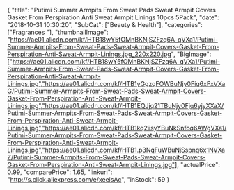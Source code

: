{
	"title": "Putimi Summer Armpits From Sweat Pads Sweat Armpit Covers Gasket From Perspiration Anti Sweat Armpit Linings 10pcs  5Pack",
	"date": "2018-10-31 10:30:20",
	"SubCat": ["Beauty & Health"],
	"categories": ["Fragrances "],
	"thumbnailImage": "https://ae01.alicdn.com/kf/HTB18wY5fOMnBKNjSZFzq6A_qVXa1/Putimi-Summer-Armpits-From-Sweat-Pads-Sweat-Armpit-Covers-Gasket-From-Perspiration-Anti-Sweat-Armpit-Linings.jpg_220x220.jpg",
	"BigImage": ["https://ae01.alicdn.com/kf/HTB18wY5fOMnBKNjSZFzq6A_qVXa1/Putimi-Summer-Armpits-From-Sweat-Pads-Sweat-Armpit-Covers-Gasket-From-Perspiration-Anti-Sweat-Armpit-Linings.jpg","https://ae01.alicdn.com/kf/HTB1yGgzqFOWBuNjy0Fiq6xFxVXaG/Putimi-Summer-Armpits-From-Sweat-Pads-Sweat-Armpit-Covers-Gasket-From-Perspiration-Anti-Sweat-Armpit-Linings.jpg","https://ae01.alicdn.com/kf/HTB1EQJjq21TBuNjy0Fjq6yjyXXaX/Putimi-Summer-Armpits-From-Sweat-Pads-Sweat-Armpit-Covers-Gasket-From-Perspiration-Anti-Sweat-Armpit-Linings.jpg","https://ae01.alicdn.com/kf/HTB1kq2iisyYBuNkSnfoq6AWgVXa1/Putimi-Summer-Armpits-From-Sweat-Pads-Sweat-Armpit-Covers-Gasket-From-Perspiration-Anti-Sweat-Armpit-Linings.jpg","https://ae01.alicdn.com/kf/HTB1.p3NqFuWBuNjSspnq6x1NVXaZ/Putimi-Summer-Armpits-From-Sweat-Pads-Sweat-Armpit-Covers-Gasket-From-Perspiration-Anti-Sweat-Armpit-Linings.jpg"],
	"actualPrice": 0.99,
	"comparePrice": 1.65,
	"linkurl": "http://s.click.aliexpress.com/e/xeeisAc",
	"inStock": 59
}
